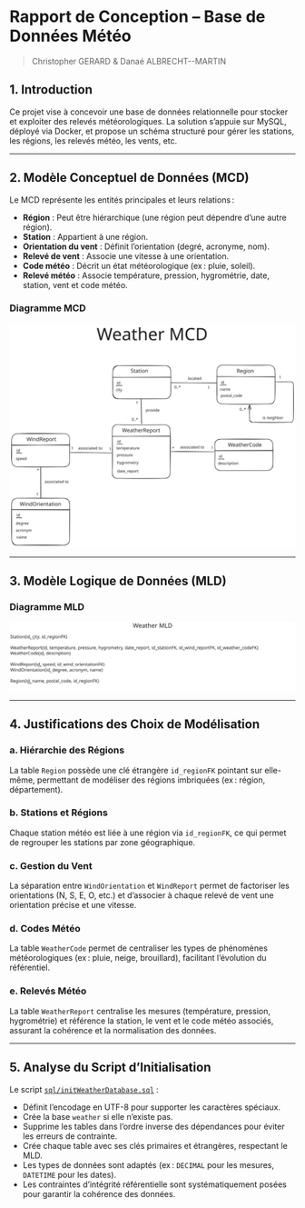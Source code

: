 # Rapport de Conception – Base de Données Météo

> Christopher GERARD & Danaé ALBRECHT--MARTIN

## 1. Introduction

Ce projet vise à concevoir une base de données relationnelle pour stocker et exploiter des relevés météorologiques. La solution s’appuie sur MySQL, déployé via Docker, et propose un schéma structuré pour gérer les stations, les régions, les relevés météo, les vents, etc.

---

## 2. Modèle Conceptuel de Données (MCD)

Le MCD représente les entités principales et leurs relations :

- **Région** : Peut être hiérarchique (une région peut dépendre d’une autre région).
- **Station** : Appartient à une région.
- **Orientation du vent** : Définit l’orientation (degré, acronyme, nom).
- **Relevé de vent** : Associe une vitesse à une orientation.
- **Code météo** : Décrit un état météorologique (ex : pluie, soleil).
- **Relevé météo** : Associe température, pression, hygrométrie, date, station, vent et code météo.

### Diagramme MCD

![MCD](diagrams/Weather_MCD.svg)

---

## 3. Modèle Logique de Données (MLD)

### Diagramme MLD

![MLD](diagrams/Weather_MLD.svg)

---

## 4. Justifications des Choix de Modélisation

### a. Hiérarchie des Régions

La table `Region` possède une clé étrangère `id_regionFK` pointant sur elle-même, permettant de modéliser des régions imbriquées (ex : région, département).

### b. Stations et Régions

Chaque station météo est liée à une région via `id_regionFK`, ce qui permet de regrouper les stations par zone géographique.

### c. Gestion du Vent

La séparation entre `WindOrientation` et `WindReport` permet de factoriser les orientations (N, S, E, O, etc.) et d’associer à chaque relevé de vent une orientation précise et une vitesse.

### d. Codes Météo

La table `WeatherCode` permet de centraliser les types de phénomènes météorologiques (ex : pluie, neige, brouillard), facilitant l’évolution du référentiel.

### e. Relevés Météo

La table `WeatherReport` centralise les mesures (température, pression, hygrométrie) et référence la station, le vent et le code météo associés, assurant la cohérence et la normalisation des données.

---

## 5. Analyse du Script d’Initialisation

Le script [`sql/initWeatherDatabase.sql`](sql/initWeatherDatabase.sql) :

- Définit l’encodage en UTF-8 pour supporter les caractères spéciaux.
- Crée la base `weather` si elle n’existe pas.
- Supprime les tables dans l’ordre inverse des dépendances pour éviter les erreurs de contrainte.
- Crée chaque table avec ses clés primaires et étrangères, respectant le MLD.
- Les types de données sont adaptés (ex : `DECIMAL` pour les mesures, `DATETIME` pour les dates).
- Les contraintes d’intégrité référentielle sont systématiquement posées pour garantir la cohérence des données.